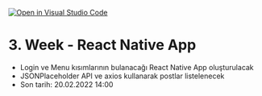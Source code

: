 [![Open in Visual Studio Code](https://classroom.github.com/assets/open-in-vscode-f059dc9a6f8d3a56e377f745f24479a46679e63a5d9fe6f495e02850cd0d8118.svg)](https://classroom.github.com/online_ide?assignment_repo_id=7033108&assignment_repo_type=AssignmentRepo)
# 3. Week - React Native App

- Login ve Menu kısımlarının bulanacağı React Native App oluşturulacak
- JSONPlaceholder API ve axios kullanarak postlar listelenecek
- Son tarih: 20.02.2022 14:00
